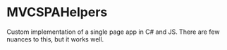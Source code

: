 # MVCSPAHelpers
Custom implementation of a single page app in C# and JS.  There are few nuances to this, but it works well.
